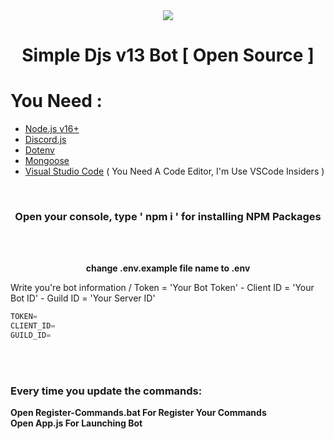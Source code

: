 <div align="center">
<img src="https://cdn.discordapp.com/attachments/844973689292193824/931628180819804190/DJS.jpg">
</div>


<div align="center">

 # Simple Djs v13 Bot [ Open Source ]
</div>


# You Need : 
* [Node.js v16+](https://nodejs.org/en/download/releases/)
* [Discord.js](https://www.npmjs.com/package/discord.js)
* [Dotenv](https://www.npmjs.com/package/dotenv)
* [Mongoose](https://www.npmjs.com/package/mongoose)
* [Visual Studio Code](https://code.visualstudio.com/insiders/) ( You Need A Code Editor, I'm Use VSCode Insiders )

</br>

<div align="center">
<h3> Open your console, type ' npm i ' for installing NPM Packages </h3>
</div>

</br>
</br>


<div  align="center">

 <b> change .env.example file name to .env </b>
 </div>



<div dir="ltr">
 
 <p> Write you're bot information  /  Token = 'Your Bot Token' - Client ID = 'Your Bot ID' - Guild ID = 'Your Server ID' </p>

```javascript
TOKEN=
CLIENT_ID=
GUILD_ID=
```

</div>
</br>
</br>

<h3> Every time you update the commands: </h3>
<div> <b> Open Register-Commands.bat For Register Your Commands </b> </div>
<div> <b> Open App.js For Launching Bot </b> </div>
